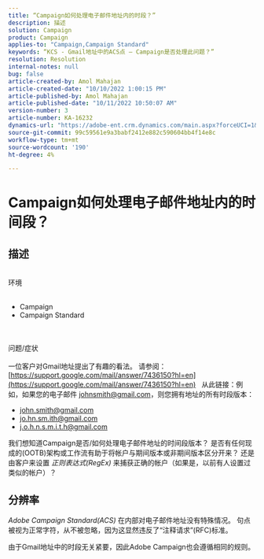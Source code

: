 ```yaml
---
title: “Campaign如何处理电子邮件地址内的时段？”
description: 描述
solution: Campaign
product: Campaign
applies-to: "Campaign,Campaign Standard"
keywords: “KCS - Gmail地址中的ACS点 — Campaign是否处理此问题？”
resolution: Resolution
internal-notes: null
bug: false
article-created-by: Amol Mahajan
article-created-date: "10/10/2022 1:00:15 PM"
article-published-by: Amol Mahajan
article-published-date: "10/11/2022 10:50:07 AM"
version-number: 3
article-number: KA-16232
dynamics-url: "https://adobe-ent.crm.dynamics.com/main.aspx?forceUCI=1&pagetype=entityrecord&etn=knowledgearticle&id=619b1279-9b48-ed11-bba1-000d3a3064b8"
source-git-commit: 99c59561e9a3babf2412e882c590604bb4f14e8c
workflow-type: tm+mt
source-wordcount: '190'
ht-degree: 4%

---
```


# Campaign如何处理电子邮件地址内的时间段？

## 描述

<br>环境<br><br>
- Campaign
- Campaign Standard

<br><br>问题/症状<br><br>
一位客户对Gmail地址提出了有趣的看法。 请参阅： [https://support.google.com/mail/answer/7436150?hl=en](https://support.google.com/mail/answer/7436150?hl=en)
 
从此链接：例如，如果您的电子邮件 [johnsmith@gmail.com](mailto:johnsmith@gmail.com)，则您拥有地址的所有时段版本：

- [john.smith@gmail.com](mailto:john.smith@gmail.com)
- [jo.hn.sm.ith@gmail.com](mailto:jo.hn.sm.ith@gmail.com)
- [j.o.h.n.s.m.i.t.h@gmail.com](mailto:j.o.h.n.s.m.i.t.h@gmail.com)


我们想知道Campaign是否/如何处理电子邮件地址的时间段版本？ 是否有任何现成的(OOTB)架构或工作流有助于将帐户与期间版本或非期间版本区分开来？ 还是由客户来设置 *正则表达式(RegEx)* 来捕获正确的帐户（如果是，以前有人设置过类似的帐户）？


## 分辨率


*Adobe Campaign Standard(ACS)* 在内部对电子邮件地址没有特殊情况。 句点被视为正常字符，从不被忽略，因为这显然违反了“注释请求”(RFC)标准。

由于Gmail地址中的时段无关紧要，因此Adobe Campaign也会遵循相同的规则。
